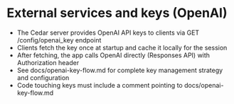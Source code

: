 # External services and keys (OpenAI)

- The Cedar server provides OpenAI API keys to clients via GET /config/openai_key endpoint
- Clients fetch the key once at startup and cache it locally for the session
- After fetching, the app calls OpenAI directly (Responses API) with Authorization header
- See docs/openai-key-flow.md for complete key management strategy and configuration
- Code touching keys must include a comment pointing to docs/openai-key-flow.md
